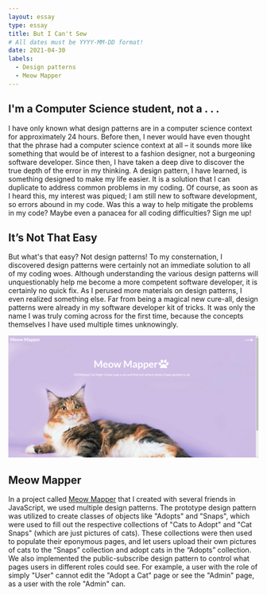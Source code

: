 ```yaml
---
layout: essay
type: essay
title: But I Can't Sew
# All dates must be YYYY-MM-DD format!
date: 2021-04-30
labels:
  - Design patterns
  - Meow Mapper
---
```


## I'm a Computer Science student, not a . . .

I have only known what design patterns are in a computer science context for approximately 24 hours. Before then, I never would have even thought that the phrase had a computer science context at all – it sounds more like something that would be of interest to a fashion designer, not a burgeoning software developer. Since then, I have taken a deep dive to discover the true depth of the error in my thinking. A design pattern, I have learned, is something designed to make my life easier. It is a solution that I can duplicate to address common problems in my coding. Of course, as soon as I heard this, my interest was piqued; I am still new to software development, so errors abound in my code. Was this a way to help mitigate the problems in my code? Maybe even a panacea for all coding difficulties? Sign me up!


## It’s Not That Easy

But what's that easy? Not design patterns! To my consternation, I discovered design patterns were certainly not an immediate solution to all of my coding woes. Although understanding the various design patterns will unquestionably help me become a more competent software developer, it is certainly no quick fix. As I perused more materials on design patterns, I even realized something else. Far from being a magical new cure-all, design patterns were already in my software developer kit of tricks. It was only the name I was truly coming across for the first time, because the concepts themselves I have used multiple times unknowingly. 

<img class="ui medium left floated image" src="../images/meow.PNG">    

## Meow Mapper

In a project called [Meow Mapper](https://meowmapper.com/) that I created with several friends in JavaScript, we used multiple design patterns. The prototype design pattern was utilized to create classes of objects like "Adopts" and "Snaps", which were used to fill out the respective collections of "Cats to Adopt" and "Cat Snaps" (which are just pictures of cats). These collections were then used to populate their eponymous pages, and let users upload their own pictures of cats to the “Snaps” collection and adopt cats in the “Adopts” collection. We also implemented the public-subscribe design pattern to control what pages users in different roles could see. For example, a user with the role of simply "User" cannot edit the "Adopt a Cat" page or see the "Admin" page, as a user with the role "Admin" can. 

